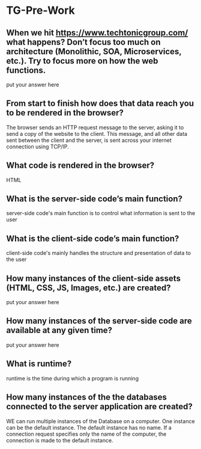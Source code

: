 # TG-Pre-Work

## When we hit https://www.techtonicgroup.com/ what happens? Don’t focus too much on architecture (Monolithic, SOA, Microservices, etc.). Try to focus more on how the web functions.

put your answer here

## From start to finish how does that data reach you to be rendered in the browser?

The browser sends an HTTP request message to the server, asking it to send a copy of the website to the client. This message, and all other data sent between the client and the server, is sent across your internet connection using TCP/IP.

## What code is rendered in the browser?

HTML

## What is the server-side code’s main function?

server-side code's main function is to control what information is sent to the user

## What is the client-side code’s main function?

client-side code's mainly handles the structure and presentation of data to the user

## How many instances of the client-side assets (HTML, CSS, JS, Images, etc.) are created?

put your answer here

## How many instances of the server-side code are available at any given time?

put your answer here

## What is runtime?

runtime is the time during which a program is running

## How many instances of the the databases connected to the server application are created?

WE can run multiple instances of the Database on a computer. One instance can be the default instance. The default instance has no name. If a connection request specifies only the name of the computer, the connection is made to the default instance.

